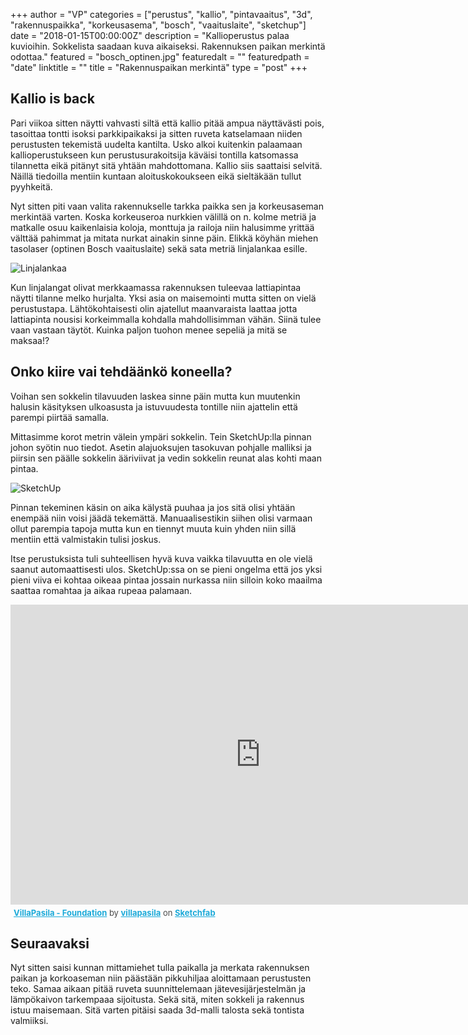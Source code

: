+++
author = "VP"
categories = ["perustus", "kallio", "pintavaaitus", "3d", "rakennuspaikka", "korkeusasema", "bosch", "vaaituslaite", "sketchup"]
date = "2018-01-15T00:00:00Z"
description = "Kallioperustus palaa kuvioihin. Sokkelista saadaan kuva aikaiseksi. Rakennuksen paikan merkintä odottaa."
featured = "bosch_optinen.jpg"
featuredalt = ""
featuredpath = "date"
linktitle = ""
title = "Rakennuspaikan merkintä"
type = "post"
+++

## Kallio is back

Pari viikoa sitten näytti vahvasti siltä että kallio pitää ampua näyttävästi pois, tasoittaa tontti isoksi parkkipaikaksi ja sitten ruveta katselamaan niiden perustusten tekemistä uudelta kantilta. Usko alkoi kuitenkin palaamaan kallioperustukseen kun perustusurakoitsija käväisi tontilla katsomassa tilannetta eikä pitänyt sitä yhtään mahdottomana. Kallio siis saattaisi selvitä. Näillä tiedoilla mentiin kuntaan aloituskokoukseen eikä sieltäkään tullut pyyhkeitä.

Nyt sitten piti vaan valita rakennukselle tarkka paikka sen ja korkeusaseman merkintää varten. Koska korkeuseroa nurkkien välillä on n. kolme metriä ja matkalle osuu kaikenlaisia koloja, monttuja ja railoja niin halusimme yrittää välttää pahimmat ja mitata nurkat ainakin sinne päin. Elikkä köyhän miehen tasolaser (optinen Bosch vaaituslaite) sekä sata metriä linjalankaa esille. 

![Linjalankaa](/img/2018/01/linjalanka.jpg)

Kun linjalangat olivat merkkaamassa rakennuksen tuleevaa lattiapintaa näytti tilanne melko hurjalta. Yksi asia on maisemointi mutta sitten on vielä perustustapa. Lähtökohtaisesti olin ajatellut maanvaraista laattaa jotta lattiapinta nousisi korkeimmalla kohdalla mahdollisimman vähän. Siinä tulee vaan vastaan täytöt. Kuinka paljon tuohon menee sepeliä ja mitä se maksaa!?

## Onko kiire vai tehdäänkö koneella?

Voihan sen sokkelin tilavuuden laskea sinne päin mutta kun muutenkin halusin käsityksen ulkoasusta ja istuvuudesta tontille niin ajattelin että parempi piirtää samalla.

Mittasimme korot metrin välein ympäri sokkelin. Tein SketchUp:lla pinnan johon syötin nuo tiedot. Asetin alajuoksujen tasokuvan pohjalle malliksi ja piirsin sen päälle sokkelin ääriviivat ja vedin sokkelin reunat alas kohti maan pintaa.

![SketchUp](/img/2018/01/sketchup_pinta.jpg)

Pinnan tekeminen käsin on aika kälystä puuhaa ja jos sitä olisi yhtään enempää niin voisi jäädä tekemättä. Manuaalisestikin siihen olisi varmaan ollut parempia tapoja mutta kun en tiennyt muuta kuin yhden niin sillä mentiin että valmistakin tulisi joskus. 

Itse perustuksista tuli suhteellisen hyvä kuva vaikka tilavuutta en ole vielä saanut automaattisesti ulos. SketchUp:ssa on se pieni ongelma että jos yksi pieni viiva ei kohtaa oikeaa pintaa jossain nurkassa niin silloin koko maailma saattaa romahtaa ja aikaa rupeaa palamaan.

<div class="sketchfab-embed-wrapper"><iframe width="800" height="480" src="https://sketchfab.com/models/f318956453e74cde852c014b87afcecf/embed?autostart=1&amp;preload=1" frameborder="0" allowvr allowfullscreen mozallowfullscreen="true" webkitallowfullscreen="true" onmousewheel=""></iframe>

<p style="font-size: 13px; font-weight: normal; margin: 5px; color: #4A4A4A;">
    <a href="https://sketchfab.com/models/f318956453e74cde852c014b87afcecf?utm_medium=embed&utm_source=website&utm_campain=share-popup" target="_blank" style="font-weight: bold; color: #1CAAD9;">VillaPasila - Foundation</a>
    by <a href="https://sketchfab.com/villapasila?utm_medium=embed&utm_source=website&utm_campain=share-popup" target="_blank" style="font-weight: bold; color: #1CAAD9;">villapasila</a>
    on <a href="https://sketchfab.com?utm_medium=embed&utm_source=website&utm_campain=share-popup" target="_blank" style="font-weight: bold; color: #1CAAD9;">Sketchfab</a>
</p>
</div>


## Seuraavaksi

Nyt sitten saisi kunnan mittamiehet tulla paikalla ja merkata rakennuksen paikan ja korkoaseman niin päästään pikkuhiljaa aloittamaan perustusten teko. Samaa aikaan pitää ruveta suunnittelemaan jätevesijärjestelmän ja lämpökaivon tarkempaaa sijoitusta. Sekä sitä, miten sokkeli ja rakennus istuu maisemaan. Sitä varten pitäisi saada 3d-malli talosta sekä tontista valmiiksi. 


<div class="fb-comments" data-href="https://www.villapasila.com/blog/rakennuspaikan-merkinta/" data-width="100%" data-numposts="5"></div>








